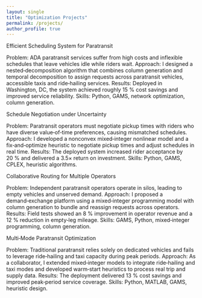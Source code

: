 ```yaml
---
layout: single
title: "Optimization Projects"
permalink: /projects/
author_profile: true
---
```


Efficient Scheduling System for Paratransit 

Problem: ADA paratransit services suffer from high costs and inflexible schedules that leave vehicles idle while riders wait. 
Approach: I designed a nested‑decomposition algorithm that combines column generation and temporal decomposition to assign requests across paratransit vehicles, accessible taxis and ride‑hailing services. 
Results: Deployed in Washington, DC, the system achieved roughly 15 % cost savings and improved service reliability. 
Skills: Python, GAMS, network optimization, column generation. 


Schedule Negotiation under Uncertainty 

Problem: Paratransit operators must negotiate pickup times with riders who have diverse value‑of‑time preferences, causing mismatched schedules. 
Approach: I developed a nonconvex mixed‑integer nonlinear model and a fix‑and‑optimize heuristic to negotiate pickup times and adjust schedules in real time. 
Results: The deployed system increased rider acceptance by 20 % and delivered a 3.5× return on investment. 
Skills: Python, GAMS, CPLEX, heuristic algorithms. 


Collaborative Routing for Multiple Operators 

Problem: Independent paratransit operators operate in silos, leading to empty vehicles and unserved demand. 
Approach: I proposed a demand‑exchange platform using a mixed‑integer programming model with column generation to bundle and reassign requests across operators. 
Results: Field tests showed an 8 % improvement in operator revenue and a 12 % reduction in empty‑leg mileage. 
Skills: GAMS, Python, mixed‑integer programming, column generation. 


Multi‑Mode Paratransit Optimization 

Problem: Traditional paratransit relies solely on dedicated vehicles and fails to leverage ride‑hailing and taxi capacity during peak periods. 
Approach: As a collaborator, I extended mixed‑integer models to integrate ride‑hailing and taxi modes and developed warm‑start heuristics to process real trip and supply data. 
Results: The deployment delivered 13 % cost savings and improved peak‑period service coverage. 
Skills: Python, MATLAB, GAMS, heuristic design. 

